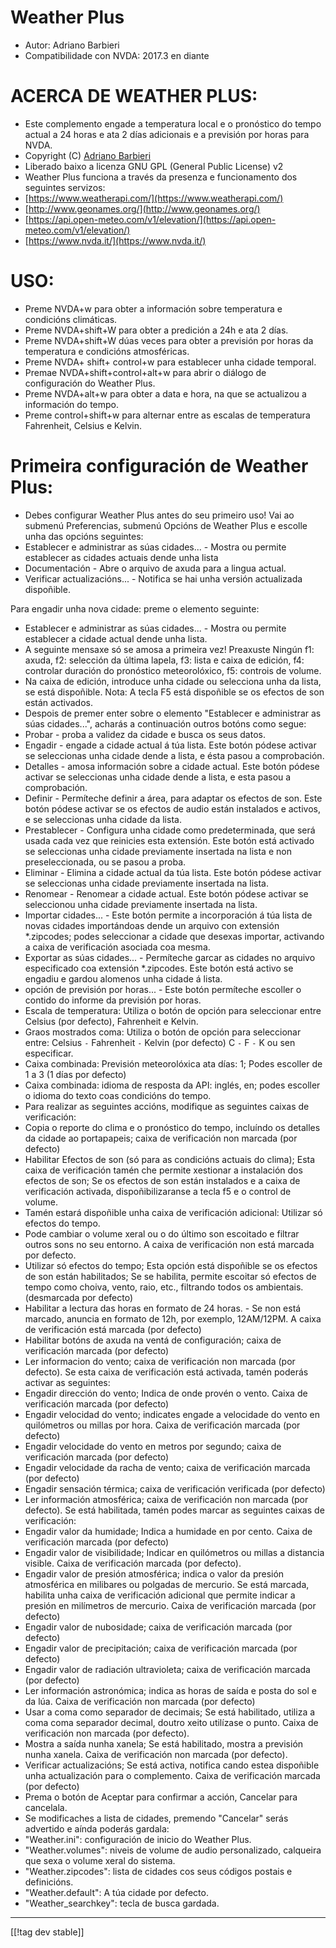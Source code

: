# Weather Plus #

* Autor: Adriano Barbieri
* Compatibilidade con NVDA: 2017.3 en diante

# ACERCA DE WEATHER PLUS: #

* Este complemento engade a temperatura local e o pronóstico do tempo actual a 24 horas e ata 2 días adicionais e a previsión por horas para NVDA.
* Copyright (C) [Adriano Barbieri](mailto:adrianobarb@yahoo.it)
* Liberado baixo a licenza GNU GPL (General Public License) v2
* Weather Plus funciona a través da presenza e funcionamento dos seguintes
  servizos:
* [https://www.weatherapi.com/](https://www.weatherapi.com/)
* [http://www.geonames.org/](http://www.geonames.org/)
* [https://api.open-meteo.com/v1/elevation/](https://api.open-meteo.com/v1/elevation/)
* [https://www.nvda.it/](https://www.nvda.it/)

# USO: #

* Preme NVDA+w para obter a información sobre temperatura e condicións
  climáticas.
* Preme NVDA+shift+W para obter a predición a 24h e ata 2 días.
* Preme NVDA+shift+W dúas veces para obter a previsión por horas da temperatura e condicións atmosféricas.
* Preme NVDA+ shift+ control+w para establecer unha cidade temporal.
* Premae NVDA+shift+control+alt+w para abrir o diálogo de configuración do
  Weather Plus.
* Preme NVDA+alt+w para obter a data e hora, na que se actualizou a
  información do tempo.
* Preme control+shift+w para alternar entre as escalas de temperatura
  Fahrenheit, Celsius e Kelvin.

# Primeira configuración de Weather Plus: #

* Debes configurar Weather Plus antes do seu primeiro uso! Vai ao submenú Preferencias, submenú Opcións de Weather Plus e escolle unha das opcións seguintes:
 * Establecer e administrar as súas cidades... - Mostra ou permite establecer as cidades actuais dende unha lista
 * Documentación - Abre o arquivo de axuda para a lingua actual.
 * Verificar actualizacións... - Notifica se hai unha versión actualizada dispoñible.

Para engadir unha nova cidade: preme o elemento seguinte:

* Establecer e administrar as súas cidades... - Mostra ou permite establecer
  a cidade actual dende unha lista.
* A seguinte mensaxe só se amosa a primeira vez! Preaxuste Ningún f1: axuda,
  f2: selección da última lapela, f3: lista e caixa de edición, f4:
  controlar duración do pronóstico meteorolóxico, f5: controis de volume.
* Na caixa de edición, introduce unha cidade ou selecciona unha da
  lista, se está dispoñible. Nota: A tecla F5 está dispoñible se os efectos
  de son están activados.
* Despois de premer enter sobre o elemento "Establecer e administrar as súas
  cidades...", acharás a continuación outros botóns como segue:
* Probar - proba a validez da cidade e busca os seus datos.
* Engadir - engade a cidade actual á túa lista. Este botón pódese activar se
  seleccionas unha cidade dende a lista, e ésta pasou a comprobación.
* Detalles - amosa información sobre a cidade actual. Este botón pódese
  activar se seleccionas unha cidade dende a lista, e esta pasou a
  comprobación.
* Definir - Permíteche definir a área, para adaptar os efectos de son. Este
  botón pódese activar se os efectos de audio están instalados e activos, e
  se seleccionas unha cidade da lista.
* Prestablecer - Configura unha cidade como predeterminada, que será usada
  cada vez que reinicies esta extensión. Este botón está activado se
  seleccionas unha cidade previamente insertada na lista e non
  preseleccionada, ou se pasou a proba.
* Eliminar - Elimina a cidade actual da túa lista. Este botón pódese activar
  se seleccionas unha cidade previamente insertada na lista.
* Renomear - Renomear a cidade actual. Este botón pódese activar se
  seleccionou unha cidade previamente insertada na lista.
* Importar cidades... - Este botón permite a incorporación á túa lista de
  novas cidades importándoas dende un arquivo con extensión *.zipcodes;
  podes seleccionar a cidade que desexas importar, activando a caixa de
  verificación asociada coa mesma.
* Exportar as súas cidades... - Permíteche garcar as cidades no arquivo
  especificado coa extensión *.zipcodes. Este botón está activo se engadiu e
  gardou alomenos unha cidade á lista.
* opción de previsión por horas... - Este botón permíteche escoller o contido do informe da previsión por horas.
* Escala de temperatura: Utiliza o botón de opción para seleccionar entre
  Celsius (por defecto), Fahrenheit e Kelvin.
* Graos mostrados coma: Utiliza o botón de opción para seleccionar entre:
  Celsius `-` Fahrenheit `-` Kelvin (por defecto) C `-` F `-` K ou sen
  especificar.
* Caixa combinada: Previsión meteorolóxica ata días: 1; Podes escoller de 1
  a 3 (1 días por defecto)
* Caixa combinada: idioma de resposta da API: inglés, en; podes escoller o idioma do texto coas condicións do tempo.
* Para realizar as seguintes accións, modifique as seguintes caixas de
  verificación:
* Copia o reporte do clima e o pronóstico do tempo, incluíndo os detalles da
  cidade ao portapapeis; caixa de verificación non marcada (por defecto)
* Habilitar Efectos de son (só para as condicións actuais do clima); Esta
  caixa de verificación tamén che permite xestionar a instalación dos
  efectos de son; Se os efectos de son están instalados e a caixa de
  verificación activada, dispoñibilizaranse a tecla f5 e o control de
  volume.
* Tamén estará dispoñible unha caixa de verificación adicional: Utilizar só
  efectos do tempo.
* Pode cambiar o volume xeral ou o do último son escoitado e filtrar outros
  sons no seu entorno. A caixa de verificación non está marcada por defecto.
* Utilizar só efectos do tempo; Esta opción está dispoñible se os efectos de
  son están habilitados; Se se habilita, permite escoitar só efectos de
  tempo como choiva, vento, raio, etc., filtrando todos os
  ambientais. (desmarcada por defecto)
* Habilitar a lectura das horas en formato de 24 horas. - Se non está
  marcado, anuncia en formato de 12h, por exemplo, 12AM/12PM. A caixa de
  verificación está marcada (por defecto)
* Habilitar botóns de axuda na ventá de configuración; caixa de verificación
  marcada (por defecto)
* Ler informacion do vento; caixa de verificación non marcada (por
  defecto). Se esta caixa de verificación está activada, tamén poderás
  activar as seguintes:
* Engadir dirección do vento; Indica de onde provén o vento. Caixa de
  verificación marcada (por defecto)
* Engadir velocidad do vento; indicates engade a velocidade do vento en
  quilómetros ou millas por hora. Caixa de verificación marcada (por
  defecto)
* Engadir velocidade do vento en metros por segundo; caixa de verificación
  marcada (por defecto)
* Engadir velocidade da racha de vento; caixa de verificación marcada (por defecto)
* Engadir sensación térmica; caixa de verificación verificada (por defecto)
* Ler información atmosférica; caixa de verificación non marcada (por
  defecto). Se está habilitada, tamén podes marcar as seguintes caixas de
  verificación:
* Engadir valor da humidade; Indica a humidade en por cento. Caixa de
  verificación marcada (por defecto)
* Engadir valor de visibilidade; Indicar en quilómetros ou millas a
  distancia visible. Caixa de verificación marcada (por defecto).
* Engadir valor de presión atmosférica; indica o valor da presión
  atmosférica en milibares ou polgadas de mercurio. Se está marcada,
  habilita unha caixa de verificación adicional que permite indicar a
  presión en milímetros de mercurio. Caixa de verificación marcada (por
  defecto)
* Engadir valor de nubosidade; caixa de verificación marcada (por defecto)
* Engadir valor de precipitación; caixa de verificación marcada (por defecto)
* Engadir valor de radiación ultravioleta; caixa de verificación marcada (por defecto)
* Ler información astronómica; indica as horas de saída e posta do sol e da lúa. Caixa de verificación non marcada (por defecto)
* Usar a coma como separador de decimais; Se está habilitado, utiliza a coma
  coma separador decimal, doutro xeito utilízase o punto. Caixa de
  verificación non marcada (por defecto).
* Mostra a saída nunha xanela; Se está habilitado, mostra a previsión nunha xanela.
  Caixa de verificación non marcada (por defecto).
* Verificar actualizacións; Se está activa, notifica cando estea dispoñible
  unha actualización para o complemento. Caixa de verificación marcada (por
  defecto)
* Prema o botón de Aceptar para confirmar a acción, Cancelar para cancelala.
* Se modificaches a lista de cidades, premendo "Cancelar" serás advertido e
  aínda poderás gardala:
* "Weather.ini": configuración de inicio do Weather Plus.
* "Weather.volumes": niveis de volume de audio personalizado, calqueira que
  sexa o volume xeral do sistema.
* "Weather.zipcodes": lista de cidades cos seus códigos postais e
  definicións.
* "Weather.default": A túa cidade por defecto.
* "Weather_searchkey": tecla de busca gardada.

--------------------------------------------------------------------------------

[[!tag dev stable]]

